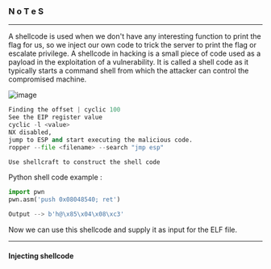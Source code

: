 ### N o T e S

---

A shellcode is used when we don't have any interesting function to print the flag for us, so we inject our own code to trick the server to print the flag or escalate privilege. A shellcode in hacking is a small piece of code used as a payload in the exploitation of a vulnerability.
It is called a shell code as it typically starts a command shell from which the attacker can control the compromised machine.

![image](https://github.com/ckc9759/CTF_resources/assets/95117634/064ba5c1-48cf-430e-97e9-6bf21274537b)

```py
Finding the offset | cyclic 100
See the EIP register value
cyclic -l <value>
NX disabled,
jump to ESP and start executing the malicious code.
ropper --file <filename> --search "jmp esp"

Use shellcraft to construct the shell code
```

Python shell code example :

```py
import pwn
pwn.asm('push 0x08048540; ret')

Output --> b'h@\x85\x04\x08\xc3'
```

Now we can use this shellcode and supply it as input for the ELF file.

---

#### Injecting shellcode



